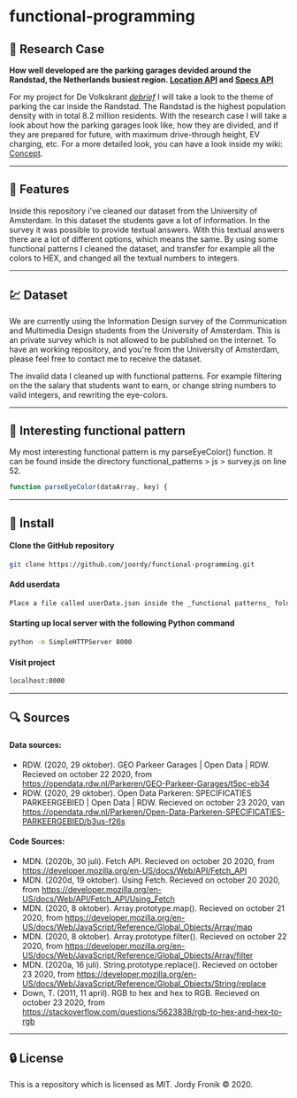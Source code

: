 # functional-programming

## :page_facing_up: Research Case

**How well developed are the parking garages devided around the Randstad, the Netherlands busiest region. [Location API](https://opendata.rdw.nl/Parkeren/GEO-Parkeer-Garages/t5pc-eb34) and [Specs API](https://opendata.rdw.nl/Parkeren/Open-Data-Parkeren-SPECIFICATIES-PARKEERGEBIED/b3us-f26s)**

For my project for De Volkskrant _[debrief](https://github.com/joordy/functional-programming/wiki/Debrief)_ I will take a look to the theme of parking the car inside the Randstad. The Randstad is the highest population density with in total 8.2 million residents. With the research case I will take a look about how the parking garages look like, how they are divided, and if they are prepared for future, with maximum drive-through height, EV charging, etc. For a more detailed look, you can have a look inside my wiki: [Concept](https://github.com/joordy/functional-programming/wiki/Concept).

---

## :flashlight: Features

Inside this repository i've cleaned our dataset from the University of Amsterdam. In this dataset the students gave a lot of information. In the survey it was possible to provide textual answers. With this textual answers there are a lot of different options, which means the same. By using some functional patterns I cleaned the dataset, and transfer for example all the colors to HEX, and changed all the textual numbers to integers.

---

## :chart: Dataset

We are currently using the Information Design survey of the Communication and Multimedia Design students from the University of Amsterdam. This is an private survey which is not allowed to be published on the internet. To have an working repository, and you're from the University of Amsterdam, please feel free to contact me to receive the dataset.

The invalid data I cleaned up with functional patterns. For example filtering on the the salary that students want to earn, or change string numbers to valid integers, and rewriting the eye-colors.

---

## :key: Interesting functional pattern

My most interesting functional pattern is my parseEyeColor() function. It can be found inside the directory functional_patterns > js > survey.js on line 52.

```js
function parseEyeColor(dataArray, key) {
```

---

## :rocket: Install

#### Clone the GitHub repository

```bash
git clone https://github.com/joordy/functional-programming.git
```

#### Add userdata

```bash
Place a file called userData.json inside the _functional patterns_ folder.
```

#### Starting up local server with the following Python command

```bash
python -m SimpleHTTPServer 8000
```

#### Visit project

```bash
localhost:8000
```

---

## :mag: Sources

#### Data sources:

- RDW. (2020, 29 oktober). GEO Parkeer Garages | Open Data | RDW. Recieved on october 22 2020, from https://opendata.rdw.nl/Parkeren/GEO-Parkeer-Garages/t5pc-eb34
- RDW. (2020, 29 oktober). Open Data Parkeren: SPECIFICATIES PARKEERGEBIED | Open Data | RDW. Recieved on october 23 2020, van https://opendata.rdw.nl/Parkeren/Open-Data-Parkeren-SPECIFICATIES-PARKEERGEBIED/b3us-f26s

#### Code Sources:

- MDN. (2020b, 30 juli). Fetch API. Recieved on october 20 2020, from https://developer.mozilla.org/en-US/docs/Web/API/Fetch_API
- MDN. (2020d, 19 oktober). Using Fetch. Recieved on october 20 2020, from https://developer.mozilla.org/en-US/docs/Web/API/Fetch_API/Using_Fetch
- MDN. (2020, 8 oktober). Array.prototype.map(). Recieved on october 21 2020, from https://developer.mozilla.org/en-US/docs/Web/JavaScript/Reference/Global_Objects/Array/map
- MDN. (2020, 8 oktober). Array.prototype.filter(). Recieved on october 22 2020, from https://developer.mozilla.org/en-US/docs/Web/JavaScript/Reference/Global_Objects/Array/filter
- MDN. (2020a, 16 juli). String.prototype.replace(). Recieved on october 23 2020, from https://developer.mozilla.org/en-US/docs/Web/JavaScript/Reference/Global_Objects/String/replace
- Down, T. (2011, 11 april). RGB to hex and hex to RGB. Recieved on october 23 2020, from https://stackoverflow.com/questions/5623838/rgb-to-hex-and-hex-to-rgb

---

## :lock: License

This is a repository which is licensed as MIT. Jordy Fronik ©️ 2020.

<!-- - Web Dev Simplified. (2019, 29 oktober). Learn Regular Expressions In 20 Minutes. Geraadpleegd op 23 oktober 2020, van https://www.youtube.com/watch?v=rhzKDrUiJVk
- RegExr. (z.d.). RegExr: Learn, Build, & Test RegEx. Geraadpleegd op 23 oktober 2020, van https://regexr.com/
- Green, D. M. (2014, 30 juni). Using Regular Expressions to Check String Length - SitePoint. Geraadpleegd op 23 oktober 2020, van https://www.sitepoint.com/using-regular-expressions-to-check-string-length/ -->

<!-- - [Array.splice()](https://developer.mozilla.org/en-US/docs/Web/JavaScript/Reference/Global_Objects/Array/map) -->

<!-- ## TO have in wiki -->
<!-- concept (schertsen, interface, iteraties)
Research (programmeer principes)
Data vrzamelen (query's, endpoints)
Data pschonen (filter, clean)
Logboek (standup, 1 op 1 gesprekken) -->
